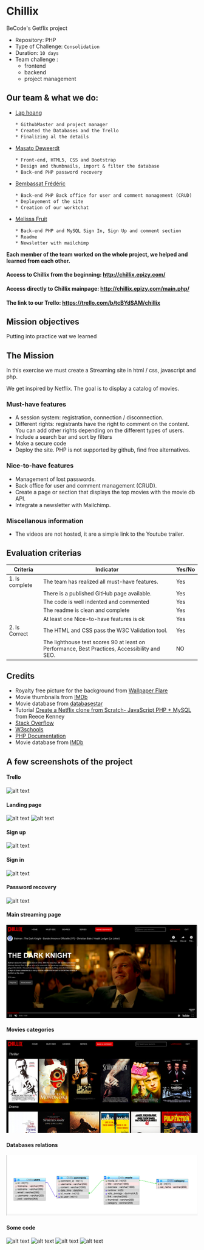 # Chillix
BeCode's Getflix project

- Repository: PHP
- Type of Challenge:  `Consolidation`
- Duration: `10 days`
- Team challenge : 
  - frontend
  - backend
  - project management
  
## Our team & what we do:

* [Lap hoang](https://github.com/lap-hoang24) 

      * GithubMaster and project manager
      * Created the Databases and the Trello 
      * Finalizing al the details
      
* [Masato Deweerdt](https://github.com/masatoDeweerdt) 

      * Front-end, HTML5, CSS and Bootstrap
      * Design and thumbnails, import & filter the database
      * Back-end PHP password recovery
          
* [Bembassat Frédéric](https://github.com/Fbembassat)

      * Back-end PHP Back office for user and comment management (CRUD)
      * Deployement of the site
      * Creation of our worktchat
      
* [Melissa Fruit](https://github.com/Melissa-Fruit)

      * Back-end PHP and MySQL Sign In, Sign Up and comment section
      * Readme
      * Newsletter with mailchimp
     
**Each member of the team worked on the whole project, we helped and learned from each other.** 
  
#### Access to Chillix from the beginning: http://chillix.epizy.com/

#### Access directly to Chillix mainpage: http://chillix.epizy.com/main.php/

#### The link to our Trello: https://trello.com/b/tcBYdSAM/chillix


## Mission objectives 

Putting into practice wat we learned 

## The Mission

In this exercise we must create a Streaming site in html / css, javascript and php.

We get inspired by Netflix.
The goal is to display a catalog of movies. 

### Must-have features

- A session system: registration, connection / disconnection.
- Different rights: registrants have the right to comment on the content. You can add other rights depending on the different types of users.
- Include a search bar and sort by filters
- Make a secure code
- Deploy the site. PHP is not supported by github, find free alternatives.

### Nice-to-have features

- Management of lost passwords.
- Back office for user and comment management (CRUD).
- Create a page or section that displays the top movies with the movie db API.
- Integrate a newsletter with Mailchimp.

### Miscellanous information

- The videos are not hosted, it are a simple link to the Youtube trailer.


## Evaluation criterias

| Criteria       | Indicator                                                    | Yes/No |
| -------------- | ------------------------------------------------------------ | ------ |
| 1. Is complete | The team has realized all must-have features.                |  Yes   |
|                | There is a published GitHub page available.                  |  Yes   |
|                | The code is well indented and commented                      |  Yes   |
|                | The readme is clean and complete                             |  Yes   |
|                | At least one Nice-to-have features is ok                     |  Yes   |
| 2. Is Correct  | The HTML and CSS pass the W3C Validation tool.               |  Yes   |
|                | The lighthouse test scores 90 at least on Performance, Best Practices, Accessibility and SEO. |   NO    |

## Credits

- Royalty free picture for the background from [Wallpaper Flare](https://www.wallpaperflare.com/)
- Movie thumbnails from [IMDb](https://www.imdb.com/)
- Movie database from [databasestar](https://www.databasestar.com/sample-database-movies/)
- Tutorial [Create a Netflix clone from Scratch- JavaScript PHP + MySQL](https://www.udemy.com/course/netflix-clone/) from Reece Kenney
- [Stack Overflow](https://stackoverflow.com/)
- [W3schools](https://www.w3schools.com/)
- [PHP Documentation](https://www.php.net/docs.php)
- Movie database from [IMDb](https://www.imdb.com/interfaces/)

## A few screenshots of the project

#### Trello
![alt text](https://cdn.discordapp.com/attachments/746282623696896130/753683968632815706/Capture_decran_2020-09-10_a_15.28.22.png "Trello")
#### Landing page
![alt text](https://cdn.discordapp.com/attachments/746282623696896130/753683973972033646/Capture_decran_2020-09-10_a_14.53.46.png "Landing page")
![alt text](https://cdn.discordapp.com/attachments/746282623696896130/753692419521904660/68747470733a2f2f63646e2e646973636f72646170702e636f6d2f6174746163686d656e74732f3734363238323632333639.png "Footer")
#### Sign up
![alt text](https://cdn.discordapp.com/attachments/746282623696896130/753683952618962964/Capture_decran_2020-09-10_a_17.02.33.png "Sign Up")
#### Sign in
![alt text](https://cdn.discordapp.com/attachments/746282623696896130/753683968204865666/Capture_decran_2020-09-10_a_16.49.56.png "Sign in")
#### Password recovery
![alt text](https://cdn.discordapp.com/attachments/746282623696896130/753713218765193376/passrecovery.png "Password recovery")

#### Main streaming page
![mainpage](assets/images/mainpage.png)
#### Movies categories
![category page ](assets/images/category.png)
#### Databases relations
![relations of database tables](assets/images/relational-database.png)
#### Some code
![alt text](https://cdn.discordapp.com/attachments/746282623696896130/753743132969140334/Capture_decran_2020-09-11_a_00.15.30.png)
![alt text](https://cdn.discordapp.com/attachments/746282623696896130/753743135959547944/Capture_decran_2020-09-11_a_00.14.15.png)
![alt text](https://cdn.discordapp.com/attachments/746282623696896130/753743137066975262/Capture_decran_2020-09-11_a_00.07.45.png)
![alt text](https://cdn.discordapp.com/attachments/746282623696896130/753743134218780723/Capture_decran_2020-09-11_a_00.14.56.png)
